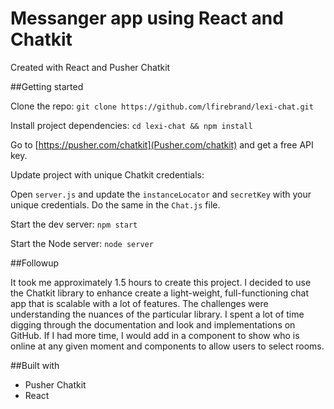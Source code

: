 # Messanger app using React and Chatkit

Created with React and Pusher Chatkit

##Getting started

Clone the repo:
`git clone https://github.com/lfirebrand/lexi-chat.git`

Install project dependencies:
`cd lexi-chat && npm install`

Go to [https://pusher.com/chatkit](Pusher.com/chatkit) and get a free API key.

Update project with unique Chatkit credentials:

Open `server.js` and update the `instanceLocator` and `secretKey` with your unique credentials. Do the same in the `Chat.js` file.

Start the dev server:
`npm start`

Start the Node server:
`node server`

##Followup

It took me approximately 1.5 hours to create this project. I decided to use the Chatkit library to enhance create a light-weight, full-functioning chat app that is scalable with a lot of features. The challenges were understanding the nuances of the particular library. I spent a lot of time digging through the documentation and look and implementations on GitHub. If I had more time, I would add in a component to show who is online at any given moment and components to allow users to select rooms. 

##Built with
* Pusher Chatkit
* React